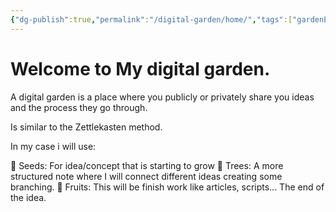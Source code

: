 ```yaml
---
{"dg-publish":true,"permalink":"/digital-garden/home/","tags":["gardenEntry"],"created":"2025-03-10T20:34:05.839+01:00","updated":"2025-03-12T07:52:34.580+01:00"}
---
```


# Welcome to My digital garden.

A digital garden is a place where you publicly or privately share you ideas and the process they go through.

Is similar to the Zettlekasten method.

In my case i will use:

🌱 Seeds: For idea/concept that is starting to grow
🌳 Trees: A more structured note where I will connect different ideas creating some branching.
🍑 Fruits: This will be finish work like articles, scripts... The end of the idea.
